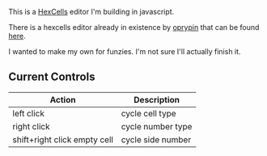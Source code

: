 This is a [HexCells](http://www.matthewbrowngames.com/hexcellsinfinite.html) editor I'm building in javascript.

There is a hexcells editor already in existence by [oprypin](https://github.com/oprypin) that can be found [here](https://github.com/oprypin/sixcells).

I wanted to make my own for funzies. I'm not sure I'll actually finish it.

## Current Controls

| Action | Description |
| --- | --- |
| left click | cycle cell type |
| right click | cycle number type |
| shift+right click empty cell | cycle side number |
